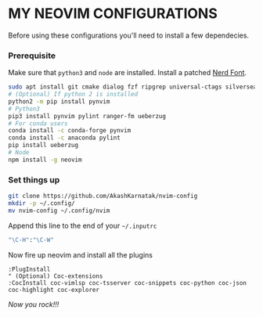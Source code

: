 # MY NEOVIM CONFIGURATIONS
Before using these configurations you'll need to install a few dependecies.

### Prerequisite
Make sure that `python3` and `node` are installed. Install a patched [Nerd Font](https://github.com/ryanoasis/nerd-fonts/tree/master/patched-fonts).
```sh
sudo apt install git cmake dialog fzf ripgrep universal-ctags silversearcher-ag fd-find
# (Optional) If python 2 is installed
python2 -m pip install pynvim
# Python3
pip3 install pynvim pylint ranger-fm ueberzug
# For conda users
conda install -c conda-forge pynvim
conda install -c anaconda pylint
pip install ueberzug
# Node
npm install -g neovim
```

### Set things up
```sh
git clone https://github.com/AkashKarnatak/nvim-config
mkdir -p ~/.config/
mv nvim-config ~/.config/nvim
```

Append this line to the end of your `~/.inputrc`
```sh 
"\C-H":"\C-W"
```

Now fire up neovim and install all the plugins
```vim
:PlugInstall
" (Optional) Coc-extensions
:CocInstall coc-vimlsp coc-tsserver coc-snippets coc-python coc-json coc-highlight coc-explorer
```
_Now you rock!!!_
